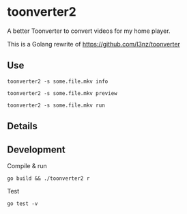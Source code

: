# toonverter2
A better Toonverter to convert videos for my home player.

This is a Golang rewrite of https://github.com/l3nz/toonverter

## Use

	toonverter2 -s some.file.mkv info

	toonverter2 -s some.file.mkv preview

	toonverter2 -s some.file.mkv run



## Details


## Development

Compile & run

    go build && ./toonverter2 r

Test

    go test -v



